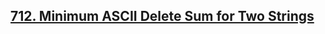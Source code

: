 ## [712. Minimum ASCII Delete Sum for Two Strings](https://leetcode.com/problems/minimum-ascii-delete-sum-for-two-strings/)
